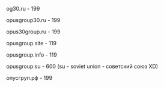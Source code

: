 og30.ru - 199

opusgroup30.ru - 199

opus30group.ru - 199

opusgroup.site - 119

opusgroup.info - 119

opusgroup.su - 600 (su - soviet union - советский союз XD)

опусгруп.рф - 199


